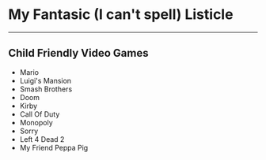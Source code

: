 # My Fantasic (I can't spell) Listicle
---
## Child Friendly Video Games

- Mario
- Luigi's Mansion
- Smash Brothers
- Doom
- Kirby
- Call Of Duty
- Monopoly
- Sorry
- Left 4 Dead 2
- My Friend Peppa Pig
